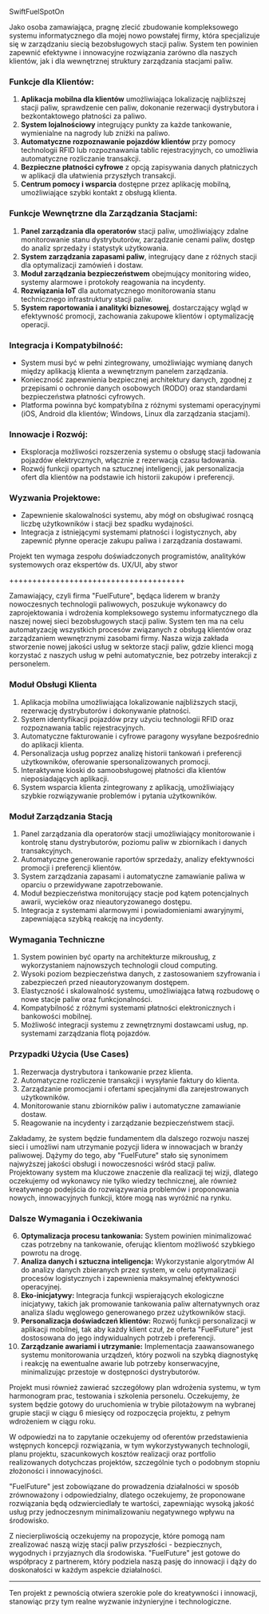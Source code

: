 SwiftFuelSpotOn

Jako osoba zamawiająca, pragnę zlecić zbudowanie kompleksowego systemu informatycznego dla mojej nowo powstałej firmy, która specjalizuje się w zarządzaniu siecią bezobsługowych stacji paliw. System ten powinien zapewnić efektywne i innowacyjne rozwiązania zarówno dla naszych klientów, jak i dla wewnętrznej struktury zarządzania stacjami paliw. 

### Funkcje dla Klientów:
1. **Aplikacja mobilna dla klientów** umożliwiająca lokalizację najbliższej stacji paliw, sprawdzenie cen paliw, dokonanie rezerwacji dystrybutora i bezkontaktowego płatności za paliwo.
2. **System lojalnościowy** integrujący punkty za każde tankowanie, wymienialne na nagrody lub zniżki na paliwo.
3. **Automatyczne rozpoznawanie pojazdów klientów** przy pomocy technologii RFID lub rozpoznawania tablic rejestracyjnych, co umożliwia automatyczne rozliczanie transakcji.
4. **Bezpieczne płatności cyfrowe** z opcją zapisywania danych płatniczych w aplikacji dla ułatwienia przyszłych transakcji.
5. **Centrum pomocy i wsparcia** dostępne przez aplikację mobilną, umożliwiające szybki kontakt z obsługą klienta.

### Funkcje Wewnętrzne dla Zarządzania Stacjami:
1. **Panel zarządzania dla operatorów** stacji paliw, umożliwiający zdalne monitorowanie stanu dystrybutorów, zarządzanie cenami paliw, dostęp do analiz sprzedaży i statystyk użytkowania.
2. **System zarządzania zapasami paliw**, integrujący dane z różnych stacji dla optymalizacji zamówień i dostaw.
3. **Moduł zarządzania bezpieczeństwem** obejmujący monitoring wideo, systemy alarmowe i protokoły reagowania na incydenty.
4. **Rozwiązania IoT** dla automatycznego monitorowania stanu technicznego infrastruktury stacji paliw.
5. **System raportowania i analityki biznesowej**, dostarczający wgląd w efektywność promocji, zachowania zakupowe klientów i optymalizację operacji.

### Integracja i Kompatybilność:
- System musi być w pełni zintegrowany, umożliwiając wymianę danych między aplikacją klienta a wewnętrznym panelem zarządzania.
- Konieczność zapewnienia bezpiecznej architektury danych, zgodnej z przepisami o ochronie danych osobowych (RODO) oraz standardami bezpieczeństwa płatności cyfrowych.
- Platforma powinna być kompatybilna z różnymi systemami operacyjnymi (iOS, Android dla klientów; Windows, Linux dla zarządzania stacjami).

### Innowacje i Rozwój:
- Eksploracja możliwości rozszerzenia systemu o obsługę stacji ładowania pojazdów elektrycznych, włącznie z rezerwacją czasu ładowania.
- Rozwój funkcji opartych na sztucznej inteligencji, jak personalizacja ofert dla klientów na podstawie ich historii zakupów i preferencji.

### Wyzwania Projektowe:
- Zapewnienie skalowalności systemu, aby mógł on obsługiwać rosnącą liczbę użytkowników i stacji bez spadku wydajności.
- Integracja z istniejącymi systemami płatności i logistycznych, aby zapewnić płynne operacje zakupu paliwa i zarządzania dostawami.

Projekt ten wymaga zespołu doświadczonych programistów, analityków systemowych oraz ekspertów ds. UX/UI, aby stwor

++++++++++++++++++++++++++++++++++++++

Zamawiający, czyli firma "FuelFuture", będąca liderem w branży nowoczesnych technologii paliwowych, poszukuje wykonawcy do zaprojektowania i wdrożenia kompleksowego systemu informatycznego dla naszej nowej sieci bezobsługowych stacji paliw. System ten ma na celu automatyzację wszystkich procesów związanych z obsługą klientów oraz zarządzaniem wewnętrznymi zasobami firmy. Nasza wizja zakłada stworzenie nowej jakości usług w sektorze stacji paliw, gdzie klienci mogą korzystać z naszych usług w pełni automatycznie, bez potrzeby interakcji z personelem.

### Moduł Obsługi Klienta
1. Aplikacja mobilna umożliwiająca lokalizowanie najbliższych stacji, rezerwację dystrybutorów i dokonywanie płatności.
2. System identyfikacji pojazdów przy użyciu technologii RFID oraz rozpoznawania tablic rejestracyjnych.
3. Automatyczne fakturowanie i cyfrowe paragony wysyłane bezpośrednio do aplikacji klienta.
4. Personalizacja usług poprzez analizę historii tankowań i preferencji użytkowników, oferowanie spersonalizowanych promocji.
5. Interaktywne kioski do samoobsługowej płatności dla klientów nieposiadających aplikacji.
6. System wsparcia klienta zintegrowany z aplikacją, umożliwiający szybkie rozwiązywanie problemów i pytania użytkowników.

### Moduł Zarządzania Stacją
1. Panel zarządzania dla operatorów stacji umożliwiający monitorowanie i kontrolę stanu dystrybutorów, poziomu paliw w zbiornikach i danych transakcyjnych.
2. Automatyczne generowanie raportów sprzedaży, analizy efektywności promocji i preferencji klientów.
3. System zarządzania zapasami i automatyczne zamawianie paliwa w oparciu o przewidywane zapotrzebowanie.
4. Moduł bezpieczeństwa monitorujący stacje pod kątem potencjalnych awarii, wycieków oraz nieautoryzowanego dostępu.
5. Integracja z systemami alarmowymi i powiadomieniami awaryjnymi, zapewniająca szybką reakcję na incydenty.

### Wymagania Techniczne
1. System powinien być oparty na architekturze mikrousług, z wykorzystaniem najnowszych technologii cloud computing.
2. Wysoki poziom bezpieczeństwa danych, z zastosowaniem szyfrowania i zabezpieczeń przed nieautoryzowanym dostępem.
3. Elastyczność i skalowalność systemu, umożliwiająca łatwą rozbudowę o nowe stacje paliw oraz funkcjonalności.
4. Kompatybilność z różnymi systemami płatności elektronicznych i bankowości mobilnej.
5. Możliwość integracji systemu z zewnętrznymi dostawcami usług, np. systemami zarządzania flotą pojazdów.

### Przypadki Użycia (Use Cases)
1. Rezerwacja dystrybutora i tankowanie przez klienta.
2. Automatyczne rozliczenie transakcji i wysyłanie faktury do klienta.
3. Zarządzanie promocjami i ofertami specjalnymi dla zarejestrowanych użytkowników.
4. Monitorowanie stanu zbiorników paliw i automatyczne zamawianie dostaw.
5. Reagowanie na incydenty i zarządzanie bezpieczeństwem stacji.

Zakładamy, że system będzie fundamentem dla dalszego rozwoju naszej sieci i umożliwi nam utrzymanie pozycji lidera w innowacjach w branży paliwowej. Dążymy do tego, aby "FuelFuture" stało się synonimem najwyższej jakości obsługi i nowoczesności wśród stacji paliw. Projektowany system ma kluczowe znaczenie dla realizacji tej wizji, dlatego oczekujemy od wykonawcy nie tylko wiedzy technicznej, ale również kreatywnego podejścia do rozwiązywania problemów i proponowania nowych, innowacyjnych funkcji, które mogą nas wyróżnić na rynku.

### Dalsze Wymagania i Oczekiwania

6. **Optymalizacja procesu tankowania:** System powinien minimalizować czas potrzebny na tankowanie, oferując klientom możliwość szybkiego powrotu na drogę.
7. **Analiza danych i sztuczna inteligencja:** Wykorzystanie algorytmów AI do analizy danych zbieranych przez system, w celu optymalizacji procesów logistycznych i zapewnienia maksymalnej efektywności operacyjnej.
8. **Eko-inicjatywy:** Integracja funkcji wspierających ekologiczne inicjatywy, takich jak promowanie tankowania paliw alternatywnych oraz analiza śladu węglowego generowanego przez użytkowników stacji.
9. **Personalizacja doświadczeń klientów:** Rozwój funkcji personalizacji w aplikacji mobilnej, tak aby każdy klient czuł, że oferta "FuelFuture" jest dostosowana do jego indywidualnych potrzeb i preferencji.
10. **Zarządzanie awariami i utrzymanie:** Implementacja zaawansowanego systemu monitorowania urządzeń, który pozwoli na szybką diagnostykę i reakcję na ewentualne awarie lub potrzeby konserwacyjne, minimalizując przestoje w dostępności dystrybutorów.

Projekt musi również zawierać szczegółowy plan wdrożenia systemu, w tym harmonogram prac, testowania i szkolenia personelu. Oczekujemy, że system będzie gotowy do uruchomienia w trybie pilotażowym na wybranej grupie stacji w ciągu 6 miesięcy od rozpoczęcia projektu, z pełnym wdrożeniem w ciągu roku.

W odpowiedzi na to zapytanie oczekujemy od oferentów przedstawienia wstępnych koncepcji rozwiązania, w tym wykorzystywanych technologii, planu projektu, szacunkowych kosztów realizacji oraz portfolio realizowanych dotychczas projektów, szczególnie tych o podobnym stopniu złożoności i innowacyjności.

"FuelFuture" jest zobowiązane do prowadzenia działalności w sposób zrównoważony i odpowiedzialny, dlatego oczekujemy, że proponowane rozwiązania będą odzwierciedlały te wartości, zapewniając wysoką jakość usług przy jednoczesnym minimalizowaniu negatywnego wpływu na środowisko.

Z niecierpliwością oczekujemy na propozycje, które pomogą nam zrealizować naszą wizję stacji paliw przyszłości - bezpiecznych, wygodnych i przyjaznych dla środowiska. "FuelFuture" jest gotowe do współpracy z partnerem, który podziela naszą pasję do innowacji i dąży do doskonałości w każdym aspekcie działalności.

--- 

Ten projekt z pewnością otwiera szerokie pole do kreatywności i innowacji, stanowiąc przy tym realne wyzwanie inżynieryjne i technologiczne.